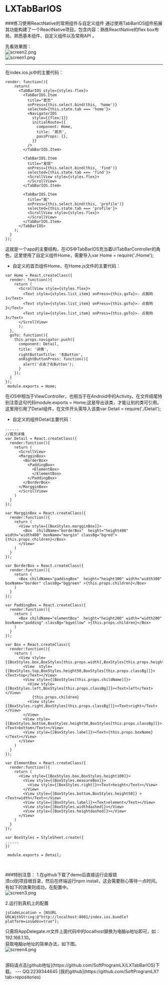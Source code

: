 # LXTabBarIOS  
###练习使用ReactNative的常用组件与自定义组件
通过使用TabBarIOS组件拓展其功能构建了一个ReactNative项目。包含内容：熟练ReactNative的flex box布局，熟悉基本组件、自定义组件以及常用API 。

先看效果图：
<br>
![screen2.png](http://upload-images.jianshu.io/upload_images/301102-bd4536403037086f.png?imageMogr2/auto-orient/strip%7CimageView2/2/w/1240)
<br>
![screen1.png](http://upload-images.jianshu.io/upload_images/301102-010c7c9236abbb06.png?imageMogr2/auto-orient/strip%7CimageView2/2/w/1240)
<br>

---

在index.ios.js中的主要代码：
```
render: function(){
    return(
      <TabBarIOS style={styles.flex}>
        <TabBarIOS.Item
          title="首页"
          onPress={this.select.bind(this, 'home')}
          selected={this.state.tab === 'home'}>
          <NavigatorIOS
            style={{flex:1}}
            initialRoute={{
              component: Home,
              title: '首页',
              passProps: {},
            }}
          />
        </TabBarIOS.Item>

        <TabBarIOS.Item
          title="发现"
          onPress={this.select.bind(this, 'find')}
          selected={this.state.tab === 'find'}>
          <ScrollView style={styles.flex}>
          </ScrollView>     
        </TabBarIOS.Item>

        <TabBarIOS.Item
          title="我"
          onPress={this.select.bind(this, 'profile')}
          selected={this.state.tab === 'profile'}>
          <ScrollView style={styles.flex}>
          </ScrollView>
        </TabBarIOS.Item>
      </TabBarIOS>
    );
  }
});
```
这就是一个app的主要结构，在iOS中TabBarIOS充当着UITabBarController的角色。这里使用了自定义组件Home，需要导入var Home = require('./Home');
<br>

 * 自定义的首页组件Home，在Home.js文件的主要代码：<br>

```
var Home = React.createClass({
  render: function(){
    return (
      <ScrollView style={styles.flex}>
        <Text style={styles.list_item} onPress={this.goTo}>☆ 点我哟1</Text>
        <Text style={styles.list_item} onPress={this.goTo}>☆ 点我哟2</Text>
        <Text style={styles.list_item} onPress={this.goTo}>☆ 点我哟3</Text>
      </ScrollView>
      );
  },
  goTo: function(){
    this.props.navigator.push({
      component: Detail,
      title: '详情',
      rightButtonTitle: '右Button',
      onRightButtonPress: function(){
        alert('点击了右Button');
      }
    });
  }
});
 module.exports = Home;
```
在iOS中相当于ViewController，也相当于在Android中的Activity。在文件结尾特别注意这句代码module.exports = Home;这是导出该类，才能让别的类可引用。这里用引用了Detail组件，在文件开头需导入该类var Detail = require('./Detail');
<br>

* 自定义的组件Detail主要代码：<br>

```
......
//首页详情
var Detail = React.createClass({
  render:function(){
    return (
      <ScrollView>
      <MargginBox>
        <BorderBox>
          <PaddingBox>
            <ElementBox>
            </ElementBox>
          </PaddingBox>
        </BorderBox>
      </MargginBox>
      </ScrollView>
    )
  }
});

var MargginBox = React.createClass({
  render:function(){
    return (
      <View style={[BoxStyles.margginBox]}>
        <Box  childName="borderBox"  height="height400" width="width400" boxName="margin" classBg="bgred">{this.props.children}</Box>
      </View>
    )
  }
});

var BorderBox = React.createClass({
  render:function(){
    return (
      <Box childName="paddingBox"  height="height300" width="width300" boxName="border" classBg="bggreen" >{this.props.children}</Box>
    )
  }
});

var PaddingBox = React.createClass({
  render:function(){
    return (
      <Box childName="elementBox"  height="height200" width="width200" boxName="padding" classBg="bgyellow" >{this.props.children}</Box>
    )
  }
});

var Box = React.createClass({
  render:function(){
    return (
      <View style={[BoxStyles.box,BoxStyles[this.props.width],BoxStyles[this.props.height]]}>
        <View  style={[BoxStyles.top,BoxStyles.height50,BoxStyles[this.props.classBg]]}><Text>top</Text></View>
        <View style={[BoxStyles[this.props.childName]]}>
          <View style={[BoxStyles.left,BoxStyles[this.props.classBg]]}><Text>left</Text></View>
            {this.props.children}
          <View style={[BoxStyles.right,BoxStyles[this.props.classBg]]}><Text>right</Text></View>
        </View>
        <View style={[BoxStyles.bottom,BoxStyles.height50,BoxStyles[this.props.classBg]]}><Text>bottom</Text></View>
        <View style={[BoxStyles.label]}><Text>{this.props.boxName}</Text></View>
      </View>
    )
  }
});

var ElementBox = React.createClass({
  render:function(){
    return (
      <View style={[BoxStyles.box,BoxStyles.height100]}>
        <View style={[BoxStyles.measureBox]}>
          <View style={[BoxStyles.right]}><Text>height</Text></View>
        </View>
        <View style={[BoxStyles.bottom,BoxStyles.height50]} ><Text>width</Text></View>
        <View style={[BoxStyles.label]}><Text>element</Text></View>
        <View style={[BoxStyles.widthdashed]}></View>
        <View style={[BoxStyles.heightdashed]}></View>
      </View>
    )
  }
});

var BoxStyles = StyleSheet.create({
......
})

 module.exports = Detail;    
```
<br>

###特别注意：
1.在github下载了demo后直接运行会报错<br>
须cd到项目根目录，然后在终端运行npm install，这会需要耐心等待一点时间。有如下的效果则成功，在配置中。<br>
![screen3.png](http://upload-images.jianshu.io/upload_images/301102-64f360f640c0db5d.png?imageMogr2/auto-orient/strip%7CimageView2/2/w/1240)<br>

2.运行到真机上的配置
```
jsCodeLocation = [NSURL URLWithString:@"http://localhost:8081/index.ios.bundle?platform=ios&dev=true"];
```
只需将AppDelegate.m文件上面代码中的localhost替换为电脑ip地址即可，如：192.168.1.10。<br>
获取电脑ip地址的简单办法，如下图。<br>
![screen4.png](http://upload-images.jianshu.io/upload_images/301102-7025d2b7778a8946.png?imageMogr2/auto-orient/strip%7CimageView2/2/w/1240)<br>

<br>
源码请点击[github地址](https://github.com/SoftProgramLX/LXTabBarIOS)下载。
---
QQ:2239344645    [我的github](https://github.com/SoftProgramLX?tab=repositories)<br>

